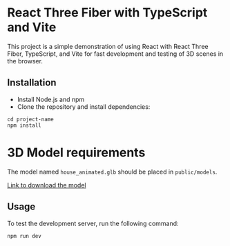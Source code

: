 # React Three Fiber with TypeScript and Vite

This project is a simple demonstration of using React with React Three Fiber, TypeScript, and Vite for fast development and testing of 3D scenes in the browser.

## Installation

- Install Node.js and npm
- Clone the repository and install dependencies: 
```
cd project-name 
npm install
```

# 3D Model requirements 
The model named `house_animated.glb` should be placed in `public/models`.
  
[Link to download the model](https://www.cgtrader.com/free-3d-models/exterior/house/animated-house-for-game-animation-low-poly-cartoon-and-all)


## Usage 
To test the development server, run the following command:
```
npm run dev
```

